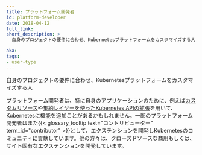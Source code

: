 ```yaml
---
title: プラットフォーム開発者
id: platform-developer
date: 2018-04-12
full_link: 
short_description: >
  自身のプロジェクトの要件に合わせ、Kubernetesプラットフォームをカスタマイズする人

aka: 
tags:
- user-type
---
```

 自身のプロジェクトの要件に合わせ、Kubernetesプラットフォームをカスタマイズする人

<!--more--> 

プラットフォーム開発者は、特に自身のアプリケーションのために、例えば[カスタムリソース](/ja/docs/concepts/extend-kubernetes/api-extension/custom-resources/)や[集約レイヤーを使ったKubernetes APIの拡張](/ja/docs/concepts/extend-kubernetes/api-extension/apiserver-aggregation/)を用いて、Kubernetesに機能を追加ことがあるかもしれません。一部のプラットフォーム開発者はまた{{< glossary_tooltip text="コントリビューター" term_id="contributor" >}}として、エクステンションを開発しKubernetesのコミュニティに貢献しています。他の方々は、クローズドソースな商用もしくは、サイト固有なエクステンションを開発しています。

